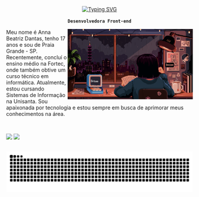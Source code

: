 <div align="center">
 <a href="https://git.io/typing-svg"><img src="https://readme-typing-svg.demolab.com?font=Fira+Code&weight=600&pause=1000&color=9234BB&width=435&lines=Ol%C3%A1+Bem-vindo!+Eu+sou+a+Anna+Beatriz!" alt="Typing SVG" /></a>
    
**`Desenvolvedora Front-end`**

</div>

<img align="right" alt="" height="190px" src="./src/study.gif">

<p align="left">Meu nome é Anna Beatriz Dantas, tenho 17 anos e sou de Praia Grande - SP. Recentemente, concluí o ensino médio na Fortec, onde também obtive um curso técnico em informática. Atualmente, estou cursando Sistemas de Informação na Unisanta. Sou apaixonada por tecnologia e estou sempre em busca de aprimorar meus conhecimentos na área.
</p>

<br>

<a href = "mailto:contatorafaballerini@gmail.com"><img src="https://img.shields.io/badge/-Gmail-%23333?style=for-the-badge&logo=gmail&logoColor=white" target="_blank"></a>
<a href="https://www.linkedin.com/in/rafaella-ballerini-45875016a" target="_blank"><img src="https://img.shields.io/badge/-LinkedIn-%230077B5?style=for-the-badge&logo=linkedin&logoColor=white" target="_blank"></a> 

##

<picture align="center">
  <source media="(prefers-color-scheme: dark)" srcset="https://raw.githubusercontent.com/AnnaBeatrizdc/AnnaBeatrizdc/output/github-contribution-grid-snake-dark.svg">
  <source media="(prefers-color-scheme: light)" srcset="https://raw.githubusercontent.com/AnnaBeatrizdc/Annabeatrizdc/output/github-contribution-grid-snake-dark.svg">
  <img align="center" alt="github contribution grid snake animation" src="https://raw.githubusercontent.com/Annabeatrizdc/Annabeatrizdc/output/github-contribution-grid-snake.svg">
</picture>

